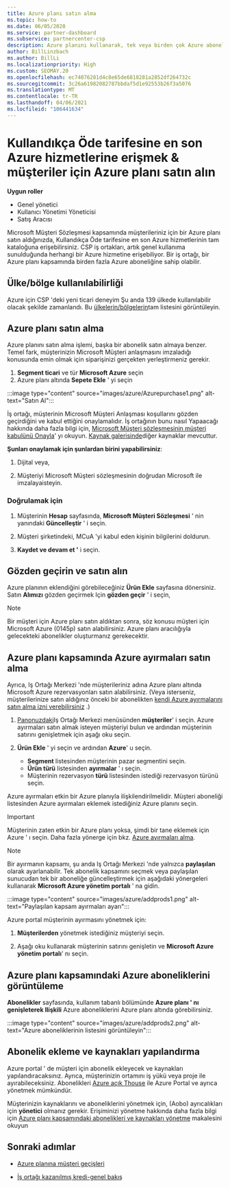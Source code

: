 ```yaml
---
title: Azure planı satın alma
ms.topic: how-to
ms.date: 06/05/2020
ms.service: partner-dashboard
ms.subservice: partnercenter-csp
description: Azure planını kullanarak, tek veya birden çok Azure aboneliği satın almayı, Azure ayırmalarını, kaynakları yapılandırmayı ve abonelikleri görüntülemeyi veya eklemeyi öğrenin.
author: BillLinzbach
ms.author: BillLi
ms.localizationpriority: High
ms.custom: SEOMAY.20
ms.openlocfilehash: ec74076281d4c8e65de6818281a2852df264732c
ms.sourcegitcommit: 3c26a61982082787bbdaf5d1e92553b26f3a5076
ms.translationtype: MT
ms.contentlocale: tr-TR
ms.lasthandoff: 04/06/2021
ms.locfileid: "106441634"
---
```

# <a name="purchase-the-azure-plan-for-customers--access-the-latest-azure-services-at-pay-as-you-go-rates"></a>Kullandıkça Öde tarifesine en son Azure hizmetlerine erişmek & müşteriler için Azure planı satın alın

**Uygun roller**

- Genel yönetici
- Kullanıcı Yönetimi Yöneticisi
- Satış Aracısı

Microsoft Müşteri Sözleşmesi kapsamında müşterileriniz için bir Azure planı satın aldığınızda, Kullandıkça Öde tarifesine en son Azure hizmetlerinin tam kataloğuna erişebilirsiniz. CSP iş ortakları, artık genel kullanıma sunulduğunda herhangi bir Azure hizmetine erişebiliyor. Bir iş ortağı, bir Azure planı kapsamında birden fazla Azure aboneliğine sahip olabilir. 

## <a name="countryregion-availability"></a>Ülke/bölge kullanılabilirliği

Azure için CSP 'deki yeni ticari deneyim Şu anda 139 ülkede kullanılabilir olacak şekilde zamanlandı. Bu [ülkelerin/bölgelerin](https://query.prod.cms.rt.microsoft.com/cms/api/am/binary/RE3QN0x)tam listesini görüntüleyin. 

## <a name="how-to-purchase-azure-plan"></a>Azure planı satın alma

Azure planını satın alma işlemi, başka bir abonelik satın almaya benzer. Temel fark, müşterinizin Microsoft Müşteri anlaşmasını imzaladığı konusunda emin olmak için siparişinizi gerçekten yerleştirmeniz gerekir.

1. **Segment ticari** ve tür **Microsoft Azure** seçin 
2. Azure planı altında **Sepete Ekle** ' yi seçin

:::image type="content" source="images/azure/Azurepurchase1.png" alt-text="Satın Al":::

İş ortağı, müşterinin Microsoft Müşteri Anlaşması koşullarını gözden geçirdiğini ve kabul ettiğini onaylamalıdır. İş ortağının bunu nasıl Yapaacağı hakkında daha fazla bilgi için, [Microsoft Müşteri sözleşmesinin müşteri kabulünü Onayla](confirm-customer-agreement.md)' yı okuyun. [Kaynak galerisinde](https://partner.microsoft.com/resources/collection/Microsoft-Customer-Agreement-in-the-CSP-program#/)diğer kaynaklar mevcuttur.

**Şunları onaylamak için şunlardan birini yapabilirsiniz**: 

1. Dijital veya,

2. Müşteriyi Microsoft Müşteri sözleşmesinin doğrudan Microsoft ile imzalayaisteyin. 

### <a name="to-confirm"></a>Doğrulamak için 

1. Müşterinin **Hesap** sayfasında, **Microsoft Müşteri Sözleşmesi** ' nin yanındaki **Güncelleştir** ' i seçin.  

2. Müşteri şirketindeki, MCuA 'yi kabul eden kişinin bilgilerini doldurun.

3. **Kaydet ve devam et '** i seçin.  

## <a name="review-and-buy"></a>Gözden geçirin ve satın alın

Azure planının eklendiğini görebileceğiniz **Ürün Ekle** sayfasına dönersiniz. Satın **Alımızı** gözden geçirmek Için **gözden geçir** ' i seçin, 

>[!Note]
>Bir müşteri için Azure planı satın aldıktan sonra, söz konusu müşteri için Microsoft Azure (0145p) satın alabilirsiniz. Azure planı aracılığıyla gelecekteki abonelikler oluşturmanız gerekecektir.

## <a name="purchase-azure-reservations-under-the-azure-plan"></a>Azure planı kapsamında Azure ayırmaları satın alma 
  
Ayrıca, Iş Ortağı Merkezi 'nde müşterileriniz adına Azure planı altında Microsoft Azure rezervasyonları satın alabilirsiniz. (Veya isterseniz, müşterilerinize satın aldığınız önceki bir abonelikten [kendi Azure ayırmalarını satın alma izni verebilirsiniz](give-customers-permission.md) .)

1. [Panonuzdaki](https://partner.microsoft.com/dashboard/)Iş Ortağı Merkezi menüsünden **müşteriler**' i seçin. Azure ayırmaları satın almak isteyen müşteriyi bulun ve ardından müşterinin satırını genişletmek için aşağı oku seçin.

2. **Ürün Ekle** ' yi seçin ve ardından **Azure**' u seçin. 

   - **Segment** listesinden müşterinin pazar segmentini seçin.
   - **Ürün türü** listesinden **ayırmalar** ' ı seçin.
   - Müşterinin rezervasyon **türü** listesinden istediği rezervasyon türünü seçin.

Azure ayırmaları etkin bir Azure planıyla ilişkilendirilmelidir. Müşteri aboneliği listesinden Azure ayırmaları eklemek istediğiniz Azure planını seçin. 

>[!Important] 
>Müşterinin zaten etkin bir Azure planı yoksa, şimdi bir tane eklemek için Azure ' ı seçin. Daha fazla yönerge için bkz. [Azure ayırmaları alma](azure-reservations-buying.md#purchase-azure-reservations).

>[!Note]
>Bir ayırmanın kapsamı, şu anda Iş Ortağı Merkezi 'nde yalnızca **paylaşılan** olarak ayarlanabilir. Tek abonelik kapsamını seçmek veya paylaşılan sunucudan tek bir aboneliğe güncelleştirmek için aşağıdaki yönergeleri kullanarak **Microsoft Azure yönetim portalı** ' na gidin. 

:::image type="content" source="images/azure/addprods1.png" alt-text="Paylaşılan kapsam ayırmaları ayarı":::

Azure portal müşterinin ayırmasını yönetmek için: 

1. **Müşterilerden** yönetmek istediğiniz müşteriyi seçin. 

2. Aşağı oku kullanarak müşterinin satırını genişletin ve **Microsoft Azure yönetim portalı**' nı seçin.  
 
## <a name="view-azure-subscriptions-under-the-azure-plan"></a>Azure planı kapsamındaki Azure aboneliklerini görüntüleme

**Abonelikler** sayfasında, kullanım tabanlı bölümünde **Azure planı ' nı genişleterek Ilişkili** Azure aboneliklerini Azure planı altında görebilirsiniz.

:::image type="content" source="images/azure/addprods2.png" alt-text="Azure aboneliklerinin listesini görüntüleyin"::: 


## <a name="add-subscriptions-and-configure-resources"></a>Abonelik ekleme ve kaynakları yapılandırma

Azure portal ' de müşteri için abonelik ekleyecek ve kaynakları yapılandıracaksınız. Ayrıca, müşterinizin ortamını iş yükü veya proje ile ayırabileceksiniz. Abonelikleri [Azure açık Thouse](https://azure.microsoft.com/services/azure-lighthouse/) ile Azure Portal ve ayrıca yönetmek mümkündür. 

Müşterinizin kaynaklarını ve aboneliklerini yönetmek için, (Aobo) ayrıcalıkları için **yönetici** olmanız gerekir. Erişiminizi yönetme hakkında daha fazla bilgi için [Azure planı kapsamındaki abonelikleri ve kaynakları yönetme](azure-plan-manage.md) makalesini okuyun

## <a name="next-steps"></a>Sonraki adımlar

- [Azure planına müşteri geçişleri](azure-plan-transition.md)

- [İş ortağı kazanılmış kredi-genel bakış](partner-earned-credit.md)
